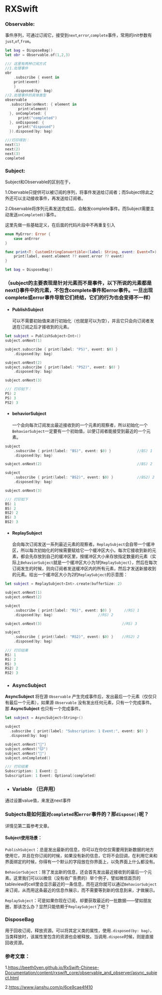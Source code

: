 # RXSwift



### Observable:

事件序列，可通过订阅它，接受到`next`,`error`,`complete`事件，常用的init参数有`just`,`of`,`from`。

```swift
let bag = DisposeBag()
let obr = Observable.of(1,2,3)

/// 这里有两种订阅方式
//1.处理事件
obr
	.subscribe { event in
    print(event)
	}
	.disposed(by: bag)
//2.处理事件的具体类型
observable
  .subscribe(onNext: { element in
      print(element)
  }, onCompleted: { 
      print("completed")
  }, onDisposed: { 
      print("disposed")
  }).disposed(by: bag)

///打印得到：
next(1)
next(2)
next(3)
completed

```



### Subject:

Subject和Observable的区别在于，

1.Obervable只提供可以被订阅的序列，将事件发送给订阅者；而Subject除此之外还可以主动接收事件，再发送给订阅者。

2.Observable将序列元素发送完成后，会触发complete事件。而Subject需要主动发送`onCompleted()`事件。



这里先做一些基础定义，在后面的代码片段中不再重复引入

```swift
enum MyError: Error {
    case anError
}

func print<T: CustomStringConvertible>(label: String, event: Event<T>) {
    print(label, event.element ?? event.error ?? event)
}

let bag = DisposeBag()
```



### （subject的主要表现是针对元素而不是事件，以下所说的元素都是next()事件中的元素，不包含complete事件和error事件。一旦出现complete或error事件导致它们终结，它们的行为也会变得不一样）

- #### PublishSubject

  可以不需要初始值来进行初始化（也就是可以为空），并且它只会向订阅者发送在订阅之后才接收到的元素。

```swift
let subject = PublishSubject<Int>()
subject.onNext(1)

subject.subscribe { print(label: "PS)", event: $0) }
    .disposed(by: bag)

subject.onNext(2)
subject.subscribe { print(label: "PS2)", event: $0) }
    .disposed(by: bag)

subject.onNext(3)

/// 打印如下：
PS) 2
PS) 3
PS2) 3
```



- #### behaviorSubject

  一个会向每次订阅发出最近接收到的一个元素的观察者，所以初始化一个`BehaviorSubject`一定要有一个初始值，以便订阅者能接受到最近的一个元素。

```swift
subject
    .subscribe { print(label: "BS)", event: $0) }            //BS) 1
    .disposed(by: bag)

subject.onNext(2)                                            //BS) 2

subject
    .subscribe { print(label: "BS2)", event: $0) }           //BS2) 2
    .disposed(by: bag)

subject.onNext(3)

/// 打印如下
BS) 1
BS) 2
BS2) 2
BS) 3
BS2) 3
```



- #### ReplaySubject

   会向每次订阅发送一系列最近元素的观察者。`ReplaySubject`会自带一个缓冲区，所以每次初始化的时候需要赋给它一个缓冲区大小。每次它接收到新的元素，都会先存放到自己的缓冲区里，按缓冲区大小来存放指定数量的元素（实际上`BehaviorSubject`就是一个缓冲区大小为1的`ReplaySubject`），然后在每次订阅发生的时候，则向订阅者发送缓冲区内的所有元素，然后才发送新接收到的元素。给出一个缓冲区大小为2的`ReplaySubject`的示意图：

```swift
let subject = ReplaySubject<Int>.create(bufferSize: 2)

subject.onNext(1)
subject.onNext(2)

subject
    .subscribe { print(label: "RS)", event: $0) }      //RS) 1
    .disposed(by: bag)                     //RS) 2

subject.onNext(3)                                     //RS) 3

subject
    .subscribe { print(label: "RS2)", event: $0) }    //RS2) 2
    .disposed(by: bag)   
    
/// 打印结果
RS) 1
RS) 2
RS) 3
RS2) 2
RS2) 3
```



- ### AsyncSubject

**AsyncSubject** 将在源 `Observable` 产生完成事件后，发出最后一个元素（仅仅只有最后一个元素），如果源 `Observable` 没有发出任何元素，只有一个完成事件。那 **AsyncSubject** 也只有一个完成事件。

```swift
let subject = AsyncSubject<String>()

subject
  .subscribe { print(label: "Subscription: 1 Event:", event: $0) }
  .disposed(by: bag)

subject.onNext("🐶")
subject.onNext("🐱")
subject.onNext("🐹")
subject.onCompleted()

/// 打印结果
Subscription: 1 Event: 🐹
Subscription: 1 Event: Optional(completed)
```







- ### Variable （已弃用）

通过设置value值，来发送next事件





### Subjects是如何面对`completed`和`error`事件的？那`dispose()`呢？

详情见第二篇参考文章。



#### Subject使用场景：

`PublishSubject`：总是发出最新的信息，你可以在你仅仅需要用到新数据的地方使用它，并且在你订阅的时候，如果没有新的信息，它将不会回调，在利用它来和界面绑定的时候，你得有一个默认的字段放在你界面上，以免界面上什么都没有。

`BehaviorSubject`：除了发出新的信息，还会首先发出最近接收到的最后一个元素。这里我们可以以微信（没有收广告费的）举个例子，譬如微信首页的tableview的cell里会显示最近的一条信息，而在这你就可以通过`BehaviorSubject`来订阅，从而用这条最近的信息作展示，而不需要等到新的信息到来，才做展示。

`ReplaySubject`：可是如果你现在订阅，却要获取最近的一批数据——譬如朋友圈，那该怎么办？显然只能依赖于`ReplaySubject`了吧？



### DisposeBag

用于回收订阅，释放资源。可以将其定义类的属性，使用`.disposed(by: bag)`，当类释放时，该属性里包含的资源也会被释放。当调用`.dispose`时候，则是直接回收资源。



### 参考文章：

1.https://beeth0ven.github.io/RxSwift-Chinese-Documentation/content/rxswift_core/observable_and_observer/async_subject.html

2.https://www.jianshu.com/p/6ce9cae4f410

